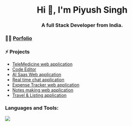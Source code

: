 <h1 align="center">Hi 👋, I'm Piyush Singh</h1>
<h3 align="center">A full Stack Developer from India.</h3>


### 👨‍💻 [Porfolio](https://portfolio-piyush-singh.vercel.app/)

### ⚡ Projects
- [TeleMedicine web application]()
- [Code Editor](https://github.com/Piyush-Singh-Coder/heaven-code)
- [AI Saas Web application](https://github.com/Piyush-Singh-coder/OmniAI)
- [Real time chat application](https://github.com/Piyush-Singh-coder/chatty)
- [Expense Tracker web application](https://github.com/Piyush-Singh-coder/ExpenseTrackerApp)
- [Notes making web application](https://github.com/Piyush-Singh-coder/thinkboard-mern-stack)
- [Travel & Listing application](https://github.com/Piyush-Singh-coder/havenly)

<h3 align="left">Languages and Tools:</h3>
<a href="https://skillicons.dev">
    <img src="https://skillicons.dev/icons?i=c,java,python,html,css,tailwind,js,react,nextjs,nodejs,express,spring,django,redux,mongodb,mysql,postgresql,npm,postman,docker,git,github,vercel,notion,blender,prisma&theme=dark" />
</a>



